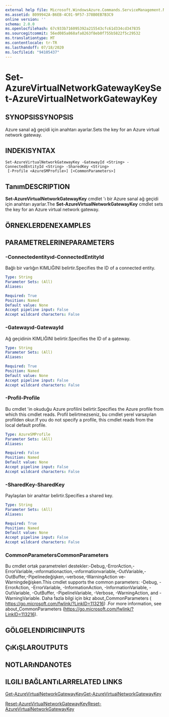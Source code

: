 ```yaml
---
external help file: Microsoft.WindowsAzure.Commands.ServiceManagement.Network.dll-Help.xml
ms.assetid: 8099942A-B6EB-4C01-9F57-378B0EB7B3C9
online version: ''
schema: 2.0.0
ms.openlocfilehash: 67c933b716095392a215543cfc61d334cd347835
ms.sourcegitcommit: 56ed085a868afa8263f8eb0f755b5822f5c29532
ms.translationtype: MT
ms.contentlocale: tr-TR
ms.lasthandoff: 07/18/2020
ms.locfileid: "94105437"
---
```

# <span data-ttu-id="d5c23-101">Set-AzureVirtualNetworkGatewayKey</span><span class="sxs-lookup"><span data-stu-id="d5c23-101">Set-AzureVirtualNetworkGatewayKey</span></span>

## <span data-ttu-id="d5c23-102">SYNOPSIS</span><span class="sxs-lookup"><span data-stu-id="d5c23-102">SYNOPSIS</span></span>
<span data-ttu-id="d5c23-103">Azure sanal ağ geçidi için anahtarı ayarlar.</span><span class="sxs-lookup"><span data-stu-id="d5c23-103">Sets the key for an Azure virtual network gateway.</span></span>

## <span data-ttu-id="d5c23-104">INDEKI</span><span class="sxs-lookup"><span data-stu-id="d5c23-104">SYNTAX</span></span>

```
Set-AzureVirtualNetworkGatewayKey -GatewayId <String> -ConnectedEntityId <String> -SharedKey <String>
 [-Profile <AzureSMProfile>] [<CommonParameters>]
```

## <span data-ttu-id="d5c23-105">Tanım</span><span class="sxs-lookup"><span data-stu-id="d5c23-105">DESCRIPTION</span></span>
<span data-ttu-id="d5c23-106">**Set-AzureVirtualNetworkGatewayKey** cmdlet 'ı bir Azure sanal ağ geçidi için anahtarı ayarlar.</span><span class="sxs-lookup"><span data-stu-id="d5c23-106">The **Set-AzureVirtualNetworkGatewayKey** cmdlet sets the key for an Azure virtual network gateway.</span></span>

## <span data-ttu-id="d5c23-107">ÖRNEKLERDEN</span><span class="sxs-lookup"><span data-stu-id="d5c23-107">EXAMPLES</span></span>

## <span data-ttu-id="d5c23-108">PARAMETRELERINE</span><span class="sxs-lookup"><span data-stu-id="d5c23-108">PARAMETERS</span></span>

### <span data-ttu-id="d5c23-109">-Connectedentityıd</span><span class="sxs-lookup"><span data-stu-id="d5c23-109">-ConnectedEntityId</span></span>
<span data-ttu-id="d5c23-110">Bağlı bir varlığın KIMLIĞINI belirtir.</span><span class="sxs-lookup"><span data-stu-id="d5c23-110">Specifies the ID of a connected entity.</span></span>

```yaml
Type: String
Parameter Sets: (All)
Aliases: 

Required: True
Position: Named
Default value: None
Accept pipeline input: False
Accept wildcard characters: False
```

### <span data-ttu-id="d5c23-111">-Gatewayıd</span><span class="sxs-lookup"><span data-stu-id="d5c23-111">-GatewayId</span></span>
<span data-ttu-id="d5c23-112">Ağ geçidinin KIMLIĞINI belirtir.</span><span class="sxs-lookup"><span data-stu-id="d5c23-112">Specifies the ID of a gateway.</span></span>

```yaml
Type: String
Parameter Sets: (All)
Aliases: 

Required: True
Position: Named
Default value: None
Accept pipeline input: False
Accept wildcard characters: False
```

### <span data-ttu-id="d5c23-113">-Profil</span><span class="sxs-lookup"><span data-stu-id="d5c23-113">-Profile</span></span>
<span data-ttu-id="d5c23-114">Bu cmdlet 'in okuduğu Azure profilini belirtir.</span><span class="sxs-lookup"><span data-stu-id="d5c23-114">Specifies the Azure profile from which this cmdlet reads.</span></span> <span data-ttu-id="d5c23-115">Profil belirtmezseniz, bu cmdlet yerel varsayılan profilden okur.</span><span class="sxs-lookup"><span data-stu-id="d5c23-115">If you do not specify a profile, this cmdlet reads from the local default profile.</span></span>

```yaml
Type: AzureSMProfile
Parameter Sets: (All)
Aliases: 

Required: False
Position: Named
Default value: None
Accept pipeline input: False
Accept wildcard characters: False
```

### <span data-ttu-id="d5c23-116">-SharedKey</span><span class="sxs-lookup"><span data-stu-id="d5c23-116">-SharedKey</span></span>
<span data-ttu-id="d5c23-117">Paylaşılan bir anahtar belirtir.</span><span class="sxs-lookup"><span data-stu-id="d5c23-117">Specifies a shared key.</span></span>

```yaml
Type: String
Parameter Sets: (All)
Aliases: 

Required: True
Position: Named
Default value: None
Accept pipeline input: False
Accept wildcard characters: False
```

### <span data-ttu-id="d5c23-118">CommonParameters</span><span class="sxs-lookup"><span data-stu-id="d5c23-118">CommonParameters</span></span>
<span data-ttu-id="d5c23-119">Bu cmdlet ortak parametreleri destekler:-Debug,-ErrorAction,-ErrorVariable,-ınformationaction,-ınformationvariable,-OutVariable,-OutBuffer,-Pipelinedeğişken,-verbose,-WarningAction ve-Warningdeğişken.</span><span class="sxs-lookup"><span data-stu-id="d5c23-119">This cmdlet supports the common parameters: -Debug, -ErrorAction, -ErrorVariable, -InformationAction, -InformationVariable, -OutVariable, -OutBuffer, -PipelineVariable, -Verbose, -WarningAction, and -WarningVariable.</span></span> <span data-ttu-id="d5c23-120">Daha fazla bilgi için bkz about_CommonParameters ( https://go.microsoft.com/fwlink/?LinkID=113216) .</span><span class="sxs-lookup"><span data-stu-id="d5c23-120">For more information, see about_CommonParameters (https://go.microsoft.com/fwlink/?LinkID=113216).</span></span>

## <span data-ttu-id="d5c23-121">GÖLGELENDIRICI</span><span class="sxs-lookup"><span data-stu-id="d5c23-121">INPUTS</span></span>

## <span data-ttu-id="d5c23-122">ÇıKıŞLAR</span><span class="sxs-lookup"><span data-stu-id="d5c23-122">OUTPUTS</span></span>

## <span data-ttu-id="d5c23-123">NOTLARıNDA</span><span class="sxs-lookup"><span data-stu-id="d5c23-123">NOTES</span></span>

## <span data-ttu-id="d5c23-124">ILGILI BAĞLANTıLAR</span><span class="sxs-lookup"><span data-stu-id="d5c23-124">RELATED LINKS</span></span>

[<span data-ttu-id="d5c23-125">Get-AzureVirtualNetworkGatewayKey</span><span class="sxs-lookup"><span data-stu-id="d5c23-125">Get-AzureVirtualNetworkGatewayKey</span></span>](./Get-AzureVirtualNetworkGatewayKey.md)

[<span data-ttu-id="d5c23-126">Reset-AzureVirtualNetworkGatewayKey</span><span class="sxs-lookup"><span data-stu-id="d5c23-126">Reset-AzureVirtualNetworkGatewayKey</span></span>](./Reset-AzureVirtualNetworkGatewayKey.md)


